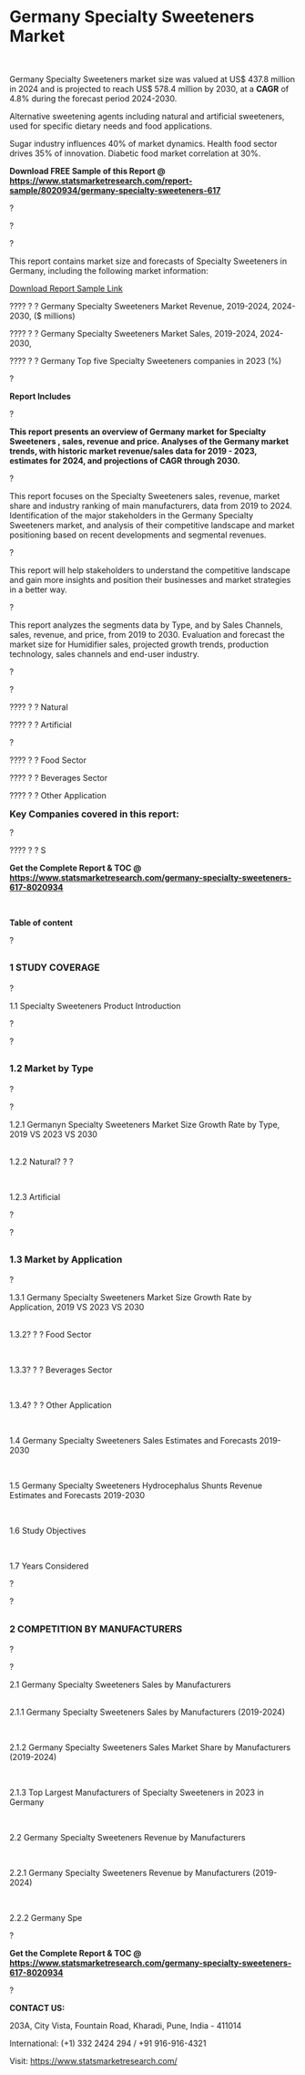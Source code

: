 <h1>Germany Specialty Sweeteners Market</h1><br/><p>Germany Specialty Sweeteners market size was valued at US$ 437.8 million in 2024 and is projected to reach US$ 578.4 million by 2030, at a <strong>CAGR</strong> of 4.8% during the forecast period 2024-2030.</p>
 
 
 
 <p>Alternative sweetening agents including natural and artificial sweeteners, used for specific dietary needs and food applications.</p>
 
 
 
 <p>Sugar industry influences 40% of market dynamics. Health food sector drives 35% of innovation. Diabetic food market correlation at 30%.</p>
 
 
 
 <div><b>Download FREE Sample of this Report @ <a href="https://www.statsmarketresearch.com/download-free-sample/8020934/germany-specialty-sweeteners-617">https://www.statsmarketresearch.com/report-sample/8020934/germany-specialty-sweeteners-617</a></b></div>
 
 
 
 <p>? </p>
 
 
 
 <p>? </p>
 
 
 
 <p>? </p>
 
 
 
 <p>This report contains market size and forecasts of Specialty Sweeteners in Germany, including the following market information:</p>
 
 
 
 <p><a href="https://www.statsmarketresearch.com/download-free-sample/8020934/germany-specialty-sweeteners-617">Download Report Sample Link</a></p>
 
 
 
 <p>???? ? ? Germany Specialty Sweeteners Market Revenue, 2019-2024, 2024-2030, ($ millions)</p>
 
 
 
 <p>???? ? ? Germany Specialty Sweeteners Market Sales, 2019-2024, 2024-2030,</p>
 
 
 
 <p>???? ? ? Germany Top five Specialty Sweeteners companies in 2023 (%)</p>
 
 
 
 <p>? </p>
 
 
 
 <p><strong>Report Includes</strong></p>
 
 
 
 <p>? </p>
 
 
 
 <p><strong>This report presents an overview of Germany market for Specialty Sweeteners , sales, revenue and price. Analyses of the Germany market trends, with historic market revenue/sales data for 2019 - 2023, estimates for 2024, and projections of <strong>CAGR</strong> through 2030.</strong></p>
 
 
 
 <p>? </p>
 
 
 
 <p>This report focuses on the Specialty Sweeteners sales, revenue, market share and industry ranking of main manufacturers, data from 2019 to 2024. Identification of the major stakeholders in the Germany Specialty Sweeteners market, and analysis of their competitive landscape and market positioning based on recent developments and segmental revenues.</p>
 
 
 
 <p>? </p>
 
 
 
 <p>This report will help stakeholders to understand the competitive landscape and gain more insights and position their businesses and market strategies in a better way.</p>
 
 
 
 <p>? </p>
 
 
 
 <p>This report analyzes the segments data by Type, and by Sales Channels, sales, revenue, and price, from 2019 to 2030. Evaluation and forecast the market size for Humidifier sales, projected growth trends, production technology, sales channels and end-user industry.</p>
 
 
 
 <p>? </p>
 
 
 
 <p>? </p>
 
 
 
 <p>???? ? ? Natural</p>
 
 
 
 <p>???? ? ? Artificial</p>
 
 
 
 <p>? </p>
 
 
 
 <p>???? ? ? Food Sector</p>
 
 
 
 <p>???? ? ? Beverages Sector</p>
 
 
 
 <p>???? ? ? Other Application</p>
 
 
 
 <p><span style="font-size:16px"><strong>Key Companies covered in this report:</strong></span></p>
 
 
 
 <p>? </p>
 
 
 
 <p>???? ? ? S</p>
 
 
 
 <div><b>Get the Complete Report & TOC @ <a href="https://www.statsmarketresearch.com/germany-specialty-sweeteners-617-8020934">https://www.statsmarketresearch.com/germany-specialty-sweeteners-617-8020934</a></b></div>
 
 
 
 <p><br />
 
 <b>Table of content</b></p>
 
 
 
 <p>? </p>
 
 
 
 <h2><span style="font-size:16px"><strong>1 STUDY COVERAGE</strong></span></h2>
 
 
 
 <p>? </p>
 
 
 
 <p>1.1 Specialty Sweeteners Product Introduction</p>
 
 
 
 <p>? </p>
 
 
 
 <p>? </p>
 
 
 
 <h2><span style="font-size:16px"><strong>1.2 Market by Type</strong></span></h2>
 
 
 
 <p>? </p>
 
 
 
 <p>? </p>
 
 
 
 <p>1.2.1 Germanyn Specialty Sweeteners Market Size Growth Rate by Type, 2019 VS 2023 VS 2030<br />
 
 <br />
 
 1.2.2 Natural? ? ? <br />
 
 <br />
 
 1.2.3 Artificial<br />
 
 ? </p>
 
 
 
 <p>? </p>
 
 
 
 <h2><span style="font-size:16px"><strong>1.3 Market by Application</strong></span></h2>
 
 
 
 <p>? </p>
 
 
 
 <p>1.3.1 Germany Specialty Sweeteners Market Size Growth Rate by Application, 2019 VS 2023 VS 2030<br />
 
 <br />
 
 1.3.2? ? ? Food Sector<br />
 
 <br />
 
 1.3.3? ? ? Beverages Sector<br />
 
 <br />
 
 1.3.4? ? ? Other Application<br />
 
 <br />
 
 1.4 Germany Specialty Sweeteners Sales Estimates and Forecasts 2019-2030<br />
 
 <br />
 
 1.5 Germany Specialty Sweeteners Hydrocephalus Shunts Revenue Estimates and Forecasts 2019-2030<br />
 
 <br />
 
 1.6 Study Objectives<br />
 
 <br />
 
 1.7 Years Considered</p>
 
 
 
 <p>? </p>
 
 
 
 <p>? </p>
 
 
 
 <h2><span style="font-size:16px"><strong>2 COMPETITION BY MANUFACTURERS</strong></span></h2>
 
 
 
 <p>? </p>
 
 
 
 <p>? </p>
 
 
 
 <p>2.1 Germany Specialty Sweeteners Sales by Manufacturers<br />
 
 <br />
 
 2.1.1 Germany Specialty Sweeteners Sales by Manufacturers (2019-2024)<br />
 
 <br />
 
 2.1.2 Germany Specialty Sweeteners Sales Market Share by Manufacturers (2019-2024)<br />
 
 <br />
 
 2.1.3 Top Largest Manufacturers of Specialty Sweeteners in 2023 in Germany<br />
 
 <br />
 
 2.2 Germany Specialty Sweeteners Revenue by Manufacturers<br />
 
 <br />
 
 2.2.1 Germany Specialty Sweeteners Revenue by Manufacturers (2019-2024)<br />
 
 <br />
 
 2.2.2 Germany Spe</p>
 
 
 
 <p>? </p>
 
 
 
 <div><b>Get the Complete Report & TOC @ <a href="https://www.statsmarketresearch.com/germany-specialty-sweeteners-617-8020934">https://www.statsmarketresearch.com/germany-specialty-sweeteners-617-8020934</a></b></div>
 
 
 
 <p>? </p>
 
 
 
 <p><b>CONTACT US:</b><br />
 
 203A, City Vista, Fountain Road, Kharadi, Pune, India - 411014<br />
 
 International: (+1) 332 2424 294 / +91 916-916-4321<br />
 
 Visit: <a href="https://www.statsmarketresearch.com/">https://www.statsmarketresearch.com/</a></p>